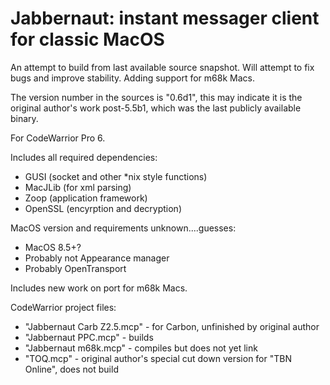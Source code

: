Jabbernaut: instant messager client for classic MacOS
===============

An attempt to build from last available source snapshot.  Will attempt to fix bugs and improve stability.  Adding support for m68k Macs.

The version number in the sources is "0.6d1", this may indicate it is the original author's work post-5.5b1, which was the last publicly available binary.

For CodeWarrior Pro 6.

Includes all required dependencies:
+ GUSI (socket and other *nix style functions)
+ MacJLib (for xml parsing)
+ Zoop (application framework)
+ OpenSSL (encyrption and decryption)

MacOS version and requirements unknown....guesses:
+ MacOS 8.5+?
+ Probably not Appearance manager
+ Probably OpenTransport

Includes new work on port for m68k Macs.

CodeWarrior project files:

+ "Jabbernaut Carb Z2.5.mcp" - for Carbon, unfinished by original author
+ "Jabbernaut PPC.mcp" - builds
+ "Jabbernaut m68k.mcp" - compiles but does not yet link
+ "TOQ.mcp" - original author's special cut down version for "TBN Online", does not build